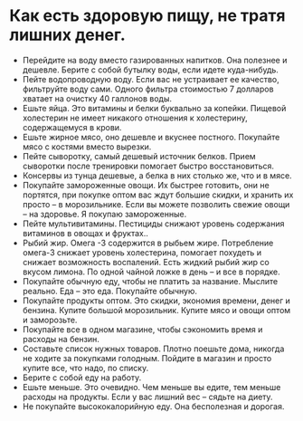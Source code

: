 # Как есть здоровую пищу, не тратя лишних денег.

- Перейдите на воду вместо газированных напитков. Она полезнее и дешевле. Берите с собой бутылку воды, если идете куда-нибудь.
- Пейте водопроводную воду. Если вас не устраивает ее качество, фильтруйте воду сами. Одного фильтра стоимостью 7 долларов хватает на очистку 40 галлонов воды.
- Ешьте яйца. Это витамины и белки буквально за копейки. Пищевой холестерин не имеет никакого отношения к холестерину, содержащемуся в крови.
- Ешьте жирное мясо, оно дешевле и вкуснее постного. Покупайте мясо с костями вместо вырезки.
- Пейте сыворотку, самый дешевый источник белков. Прием сыворотки после тренировки помогает быстро восстановиться.
- Консервы из тунца дешевые, а белка в них столько же, что и в мясе.
- Покупайте замороженные овощи. Их быстрее готовить, они не портятся, при покупке оптом вас ждут большие скидки, и хранить их просто – в морозильнике. Если вы можете позволить свежие овощи – на здоровье. Я покупаю замороженные.
- Пейте мультивитамины. Пестициды снижают уровень содержания витаминов в овощах и фруктах..
- Рыбий жир. Омега -3 содержится в рыбьем жире. Потребление омега-3 снижает уровень холестерина, помогает похудеть и снижает возможность воспалений. Есть жидкий рыбий жир со вкусом лимона. По одной чайной ложке в день – и все в порядке.
- Покупайте обычную еду, чтобы не платить за название. Мыслите реально. Еда – это еда. Покупайте обычную.
- Покупайте продукты оптом. Это скидки, экономия времени, денег и бензина. Купите большой морозильник. Купите мясо и овощи оптом и заморозьте.
- Покупайте все в одном магазине, чтобы сэкономить время и расходы на бензин.
- Составьте список нужных товаров. Плотно поешьте дома, никогда не ходите за покупками голодным. Пойдите в магазин и просто купите все, что надо, по списку.
- Берите с собой еду на работу.
- Ешьте меньше. Это очевидно. Чем меньше вы едите, тем меньше расходы на продукты. Если у вас лишний вес – сядьте на диету.
- Не покупайте высококалорийную еду. Она бесполезная и дорогая.
